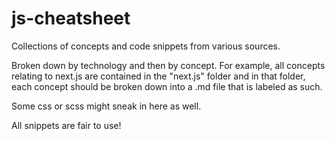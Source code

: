 # js-cheatsheet

Collections of concepts and code snippets from various sources.

Broken down by technology and then by concept. For example, all concepts relating to next.js are contained in the "next.js" folder and in that folder, each concept should be broken down into a .md file that is labeled as such.

Some css or scss might sneak in here as well.

All snippets are fair to use!
